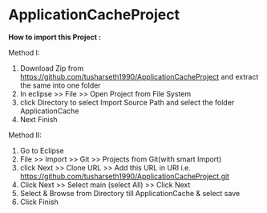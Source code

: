 # ApplicationCacheProject

**How to import this Project :**

Method I:
1. Download Zip from https://github.com/tusharseth1990/ApplicationCacheProject and extract the same into one folder 
2. In eclipse >> File >> Open Project from File System 
3. click Directory to select Import Source Path and select the folder ApplicationCache
4. Next Finish


Method II:

1. Go to Eclipse 
2. File >> Import >> Git >> Projects from Git(with smart Import)
3. click Next >> Clone URL >> Add this URL in URI i.e. https://github.com/tusharseth1990/ApplicationCacheProject.git
4. Click Next >> Select main (select All) >> Click Next
5. Select & Browse from Directory till ApplicationCache & select save
6. Click Finish
